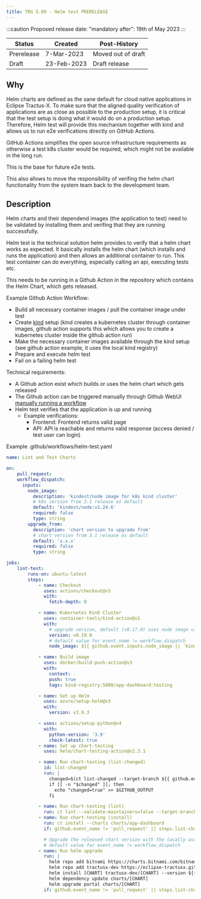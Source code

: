 ```yaml
---
title: TRG 5.09 - Helm test PRERELEASE
---
```


:::caution
Proposed release date: "mandatory after": 19th of May 2023
:::

| Status     | Created     | Post-History       |
|------------|-------------|--------------------|
| Prerelease | 7-Mar-2023  | Moved out of draft |
| Draft      | 23-Feb-2023 | Draft release      |

## Why

Helm charts are defined as the sane default for cloud native applications in Eclipse Tractus-X. To make sure that the aligned quality verification of applications are as close as possible to the production setup,
it is critical that the test setup is doing what it would do on a production setup. Therefore, Helm test will provide this mechanism together with kind and allows us to run e2e verifications directly on GitHub Actions.

GitHub Actions simplifies the open source infrastructure requirements as otherwise a test k8s cluster would be required, which might not be available in the long run.

This is the base for future e2e tests.

This also allows to move the responsibility of verifing the helm chart functionality from the system team back to the development team.

## Description

Helm charts and their dependend images (the application to test) need to be validated by installing them and verifing that they are running successfully.

Helm test is the technical solution helm provides to verify that a helm chart works as expected. It basically installs the helm chart (which installs and runs the application) and then allows an additional
container to run. This test container can do everything, especially calling an api, executing tests etc.

This needs to be running in a Github Action in the repository which contains the Helm Chart, which gets released.

Example Github Action Workflow:

- Build all necessary container images / pull the container image under test
- Create [kind](https://kind.sigs.k8s.io/) setup (kind creates a kubernetes cluster through container images, github action supports this which allows you to create a kubernetes cluster inside the github action run)
- Make the necessary container images available through the kind setup (see github action example, it uses the local kind registry)
- Prepare and execute helm test
- Fail on a failing helm test

Technical requirements:

- A Github action exist which builds or uses the helm chart which gets released
- The Github action can be triggered manually through Github WebUI [manually running a workflow](https://docs.github.com/en/actions/managing-workflow-runs/manually-running-a-workflow)
- Helm test verifies that the application is up and running
  - Example verifications:
    - Frontend: Frontend returns valid page
    - API: API is reachable and returns valid response (access denied / test user can login)

Example .github/workflows/helm-test.yaml

```yaml
name: Lint and Test Charts

on:
    pull_request:
    workflow_dispatch:
      inputs:
        node_image:
          description: 'kindest/node image for k8s kind cluster'
          # k8s version from 3.1 release as default
          default: 'kindest/node:v1.24.6'
          required: false
          type: string
        upgrade_from:
          description: 'chart version to upgrade from'
          # chart version from 3.1 release as default
          default: 'x.x.x'
          required: false
          type: string

jobs:
    lint-test:
        runs-on: ubuntu-latest
        steps:
            - name: Checkout
              uses: actions/checkout@v3
              with:
                fetch-depth: 0

            - name: Kubernetes KinD Cluster
              uses: container-tools/kind-action@v1
              with:
                # upgrade version, default (v0.17.0) uses node image v1.21.1 and doesn't work with more recent node image versions
                version: v0.19.0
                # default value for event_name != workflow_dispatch
                node_image: ${{ github.event.inputs.node_image || 'kindest/node:v1.24.6' }}

            - name: Build image
              uses: docker/build-push-action@v3
              with:
                context: .
                push: true
                tags: kind-registry:5000/app-dashboard:testing

            - name: Set up Helm
              uses: azure/setup-helm@v3
              with:
                version: v3.9.3

            - uses: actions/setup-python@v4
              with:
                python-version: '3.9'
                check-latest: true
            - name: Set up chart-testing
              uses: helm/chart-testing-action@v2.3.1

            - name: Run chart-testing (list-changed)
              id: list-changed
              run: |
                changed=$(ct list-changed --target-branch ${{ github.event.repository.default_branch }})
                if [[ -n "$changed" ]]; then
                  echo "changed=true" >> $GITHUB_OUTPUT
                fi

            - name: Run chart-testing (lint)
              run: ct lint --validate-maintainers=false --target-branch ${{ github.event.repository.default_branch }}
            - name: Run chart-testing (install)
              run: ct install --charts charts/app-dashboard
              if: github.event_name != 'pull_request' || steps.list-changed.outputs.changed == 'true'

              # Upgrade the released chart version with the locally available chart
              # default value for event_name != workflow_dispatch
            - name: Run helm upgrade
              run: |
                helm repo add bitnami https://charts.bitnami.com/bitnami
                helm repo add tractusx-dev https://eclipse-tractusx.github.io/charts/dev
                helm install [CHART] tractusx-dev/[CHART] --version ${{ github.event.inputs.upgrade_from || 'x.x.x' }}
                helm dependency update charts/[CHART]
                helm upgrade portal charts/[CHART]
              if: github.event_name != 'pull_request' || steps.list-changed.outputs.changed == 'true'
```
